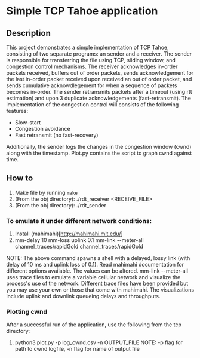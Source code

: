 # Simple TCP Tahoe application

## Description
This project demonstrates a simple implementation of TCP Tahoe, consisting
of two separate programs: an sender and a receiver. The sender is responsible for
transferring the file using TCP, sliding window, and congestion control mechanisms. The receiver acknowledges in-order packets received, buffers out
of order packets, sends acknowledgement for the last in-order packet received upon received an out of order packet, and sends cumulative acknowdlegement
for when a sequence of packets becomes in-order. The sender retransmits packets after a timeout (using rtt estimation) and upon 3 duplicate acknowledgements
 (fast-retransmit). The implementation of the congestion control will consists of the following features:
 <ul>
  <li>Slow-start</li>
  <li>Congestion avoidance</li>
  <li>Fast retransmit (no fast-recovery)</li>
 </ul>
 
 Additionally, the sender logs the changes in the congestion window (cwnd) along with the timestamp. Plot.py contains the script to graph cwnd against time.
## How to

1. Make file by running ```make```
2. (From the obj directory): ./rdt_receiver <port> <RECEIVE_FILE>
3. (From the obj directory): ./rdt_sender <hostname> <port> <FILE>

### To emulate it under different network conditions:
1. Install (mahimahi)[http://mahimahi.mit.edu/]
2. mm-delay 10 mm-loss uplink 0.1 mm-link --meter-all channel_traces/rapidGold channel_traces/rapidGold
 
NOTE: The above command spawns a shell with a delayed, lossy link (with delay of 10 ms and uplink loss of 0.1). Read mahimahi documentation for different options 
  available. The values can be altered. mm-link --meter-all uses trace files to emulate a variable cellular network and visualize the process's use of the network.
  Different trace files have been provided but you may use your own or those that come with mahimahi. The visualizations include uplink and downlink queueing 
  delays and throughputs.
  
### Plotting cwnd
  After a successful run of the application, use the following from the tcp directory:
  1. python3 plot.py -p log_cwnd.csv -n OUTPUT_FILE
  NOTE: -p flag for path to cwnd logfile, -n flag for name of output file
  
